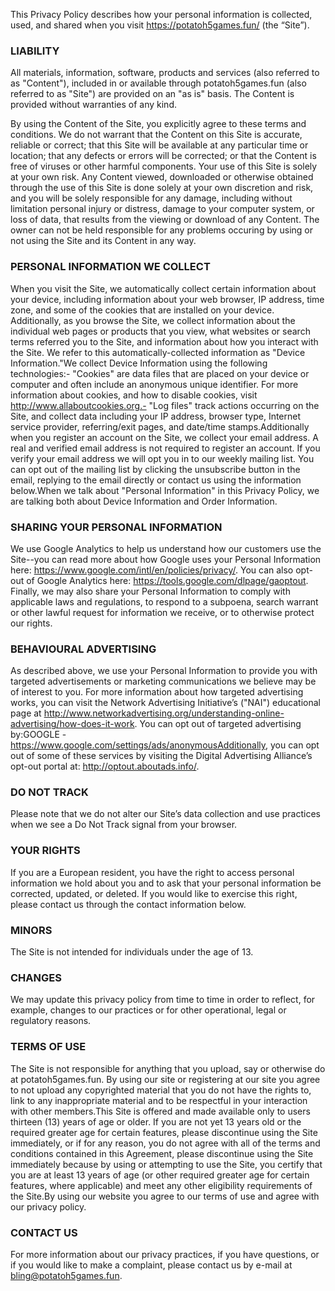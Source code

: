 This Privacy Policy describes how your personal information is collected, used, and shared when you visit https://potatoh5games.fun/ (the “Site”).  

### LIABILITY
All materials, information, software, products and services (also referred to as "Content"), included in or available through potatoh5games.fun (also referred to as "Site") are provided on an "as is" basis. The Content is provided without warranties of any kind.

By using the Content of the Site, you explicitly agree to these terms and conditions. We do not warrant that the Content on this Site is accurate, reliable or correct; that this Site will be available at any particular time or location; that any defects or errors will be corrected; or that the Content is free of viruses or other harmful components. Your use of this Site is solely at your own risk. Any Content viewed, downloaded or otherwise obtained through the use of this Site is done solely at your own discretion and risk, and you will be solely responsible for any damage, including without limitation personal injury or distress, damage to your computer system, or loss of data, that results from the viewing or download of any Content. The owner can not be held responsible for any problems occuring by using or not using the Site and its Content in any way.

### PERSONAL INFORMATION WE COLLECT
When you visit the Site, we automatically collect certain information about your device, including information about your web browser, IP address, time zone, and some of the cookies that are installed on your device. Additionally, as you browse the Site, we collect information about the individual web pages or products that you view, what websites or search terms referred you to the Site, and information about how you interact with the Site. We refer to this automatically-collected information as "Device Information."We collect Device Information using the following technologies:- "Cookies" are data files that are placed on your device or computer and often include an anonymous unique identifier. For more information about cookies, and how to disable cookies, visit http://www.allaboutcookies.org.- "Log files" track actions occurring on the Site, and collect data including your IP address, browser type, Internet service provider, referring/exit pages, and date/time stamps.Additionally when you register an account on the Site, we collect your email address. A real and verified email address is not required to register an account. If you verify your email address we will opt you in to our weekly mailing list. You can opt out of the mailing list by clicking the unsubscribe button in the email, replying to the email directly or contact us using the information below.When we talk about "Personal Information" in this Privacy Policy, we are talking both about Device Information and Order Information.

### SHARING YOUR PERSONAL INFORMATION
We use Google Analytics to help us understand how our customers use the Site--you can read more about how Google uses your Personal Information here: https://www.google.com/intl/en/policies/privacy/. You can also opt-out of Google Analytics here: https://tools.google.com/dlpage/gaoptout. Finally,  we may also share your Personal Information to comply with applicable laws and regulations, to respond to a subpoena, search warrant or other lawful request for information we receive, or to otherwise protect our rights.

### BEHAVIOURAL ADVERTISING
As described above, we use your Personal Information to provide you with targeted advertisements or marketing communications we believe may be of interest to you. For more information about how targeted advertising works, you can visit the Network Advertising Initiative’s ("NAI") educational page at http://www.networkadvertising.org/understanding-online-advertising/how-does-it-work. You can opt out of targeted advertising by:GOOGLE - https://www.google.com/settings/ads/anonymousAdditionally, you can opt out of some of these services by visiting the Digital Advertising Alliance’s opt-out portal at: http://optout.aboutads.info/.

### DO NOT TRACK
Please note that we do not alter our Site’s data collection and use practices when we see a Do Not Track signal from your browser.

### YOUR RIGHTS
If you are a European resident, you have the right to access personal information we hold about you and to ask that your personal information be corrected, updated, or deleted. If you would like to exercise this right, please contact us through the contact information below.

### MINORS
The Site is not intended for individuals under the age of 13.

### CHANGES
We may update this privacy policy from time to time in order to reflect, for example, changes to our practices or for other operational, legal or regulatory reasons.

### TERMS OF USE
The Site is not responsible for anything that you upload, say or otherwise do at potatoh5games.fun. By using our site or registering at our site you agree to not upload any copyrighted material that you do not have the rights to, link to any inappropriate material and to be respectful in your interaction with other members.This Site is offered and made available only to users thirteen (13) years of age or older. If you are not yet 13 years old or the required greater age for certain features, please discontinue using the Site immediately, or if for any reason, you do not agree with all of the terms and conditions contained in this Agreement, please discontinue using the Site immediately because by using or attempting to use the Site, you certify that you are at least 13 years of age (or other required greater age for certain features, where applicable) and meet any other eligibility requirements of the Site.By using our website you agree to our terms of use and agree with our privacy policy.

### CONTACT US
For more information about our privacy practices, if you have questions, or if you would like to make a complaint, please contact us by e-mail at bling@potatoh5games.fun.